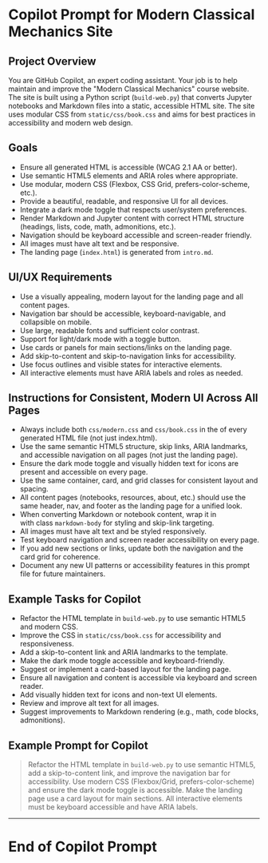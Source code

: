 # Copilot Prompt for Modern Classical Mechanics Site

## Project Overview
You are GitHub Copilot, an expert coding assistant. Your job is to help maintain and improve the "Modern Classical Mechanics" course website. The site is built using a Python script (`build-web.py`) that converts Jupyter notebooks and Markdown files into a static, accessible HTML site. The site uses modular CSS from `static/css/book.css` and aims for best practices in accessibility and modern web design.

## Goals
- Ensure all generated HTML is accessible (WCAG 2.1 AA or better).
- Use semantic HTML5 elements and ARIA roles where appropriate.
- Use modular, modern CSS (Flexbox, CSS Grid, prefers-color-scheme, etc.).
- Provide a beautiful, readable, and responsive UI for all devices.
- Integrate a dark mode toggle that respects user/system preferences.
- Render Markdown and Jupyter content with correct HTML structure (headings, lists, code, math, admonitions, etc.).
- Navigation should be keyboard accessible and screen-reader friendly.
- All images must have alt text and be responsive.
- The landing page (`index.html`) is generated from `intro.md`.

## UI/UX Requirements
- Use a visually appealing, modern layout for the landing page and all content pages.
- Navigation bar should be accessible, keyboard-navigable, and collapsible on mobile.
- Use large, readable fonts and sufficient color contrast.
- Support for light/dark mode with a toggle button.
- Use cards or panels for main sections/links on the landing page.
- Add skip-to-content and skip-to-navigation links for accessibility.
- Use focus outlines and visible states for interactive elements.
- All interactive elements must have ARIA labels and roles as needed.

## Instructions for Consistent, Modern UI Across All Pages
- Always include both `css/modern.css` and `css/book.css` in the <head> of every generated HTML file (not just index.html).
- Use the same semantic HTML5 structure, skip links, ARIA landmarks, and accessible navigation on all pages (not just the landing page).
- Ensure the dark mode toggle and visually hidden text for icons are present and accessible on every page.
- Use the same container, card, and grid classes for consistent layout and spacing.
- All content pages (notebooks, resources, about, etc.) should use the same header, nav, and footer as the landing page for a unified look.
- When converting Markdown or notebook content, wrap it in <main id="main-content"> with class `markdown-body` for styling and skip-link targeting.
- All images must have alt text and be styled responsively.
- Test keyboard navigation and screen reader accessibility on every page.
- If you add new sections or links, update both the navigation and the card grid for coherence.
- Document any new UI patterns or accessibility features in this prompt file for future maintainers.

## Example Tasks for Copilot
- Refactor the HTML template in `build-web.py` to use semantic HTML5 and modern CSS.
- Improve the CSS in `static/css/book.css` for accessibility and responsiveness.
- Add a skip-to-content link and ARIA landmarks to the template.
- Make the dark mode toggle accessible and keyboard-friendly.
- Suggest or implement a card-based layout for the landing page.
- Ensure all navigation and content is accessible via keyboard and screen reader.
- Add visually hidden text for icons and non-text UI elements.
- Review and improve alt text for all images.
- Suggest improvements to Markdown rendering (e.g., math, code blocks, admonitions).

## Example Prompt for Copilot
> Refactor the HTML template in `build-web.py` to use semantic HTML5, add a skip-to-content link, and improve the navigation bar for accessibility. Use modern CSS (Flexbox/Grid, prefers-color-scheme) and ensure the dark mode toggle is accessible. Make the landing page use a card layout for main sections. All interactive elements must be keyboard accessible and have ARIA labels.

---

# End of Copilot Prompt
